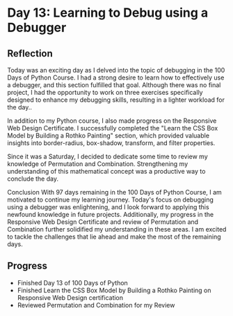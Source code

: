 # Day 13: Learning to Debug using a Debugger
## Reflection
 Today was an exciting day as I delved into the topic of debugging in the 100 Days of Python Course. I had a strong desire to learn how to effectively use a debugger, and this section fulfilled that goal. Although there was no final project, I had the opportunity to work on three exercises specifically designed to enhance my debugging skills, resulting in a lighter workload for the day..

 In addition to my Python course, I also made progress on the Responsive Web Design Certificate. I successfully completed the "Learn the CSS Box Model by Building a Rothko Painting" section, which provided valuable insights into border-radius, box-shadow, transform, and filter properties.
 
 Since it was a Saturday, I decided to dedicate some time to review my knowledge of Permutation and Combination. Strengthening my understanding of this mathematical concept was a productive way to conclude the day.
 
 Conclusion
 With 97 days remaining in the 100 Days of Python Course, I am motivated to continue my learning journey. Today's focus on debugging using a debugger was enlightening, and I look forward to applying this newfound knowledge in future projects. Additionally, my progress in the Responsive Web Design Certificate and review of Permutation and Combination further solidified my understanding in these areas. I am excited to tackle the challenges that lie ahead and make the most of the remaining days.

## Progress
 - Finished Day 13 of 100 Days of Python
 - Finished Learn the CSS Box Model by Building a Rothko Painting on Responsive Web Design certification
 - Reviewed Permutation and Combination for my Review